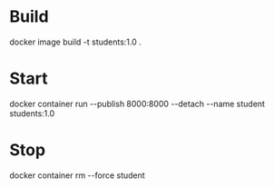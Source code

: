 # Build

docker image build -t students:1.0 .

# Start

docker container run --publish 8000:8000 --detach --name student students:1.0

# Stop

docker container rm --force student